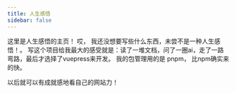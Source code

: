 ```yaml
---
title: 人生感悟
sidebar: false
---
```

这里是人生感悟的主页！
哎， 我还没想要写些什么东西，未尝不是一种人生感悟！。
写这个项目给我最大的感受就是：读了一堆文档，问了一圈ai，走了一路弯路，最后才选择了vuepress来开发。
我的包管理用的是 pnpm， 比npm确实来的快。


以后就可以有成就感地看自己的网站力！